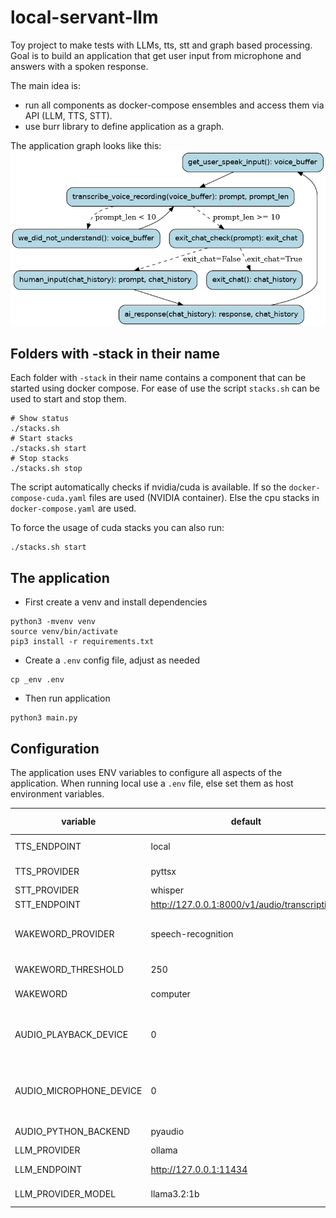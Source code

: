 # local-servant-llm
Toy project to make tests with LLMs, tts, stt and graph based processing. Goal is to build an application that get user input from microphone and answers with a spoken response.

The main idea is:
* run all components as docker-compose ensembles and access them via API (LLM, TTS, STT).
* use burr library to define application as a graph.

The application graph looks like this:
![Graph](./graph.png)


## Folders with -stack in their name
Each folder with `-stack` in their name contains a component that can be started using docker compose. For ease of 
use the script `stacks.sh` can be used to start and stop them.

```
# Show status
./stacks.sh
# Start stacks
./stacks.sh start
# Stop stacks
./stacks.sh stop
```
The script automatically checks if nvidia/cuda is available. If so the `docker-compose-cuda.yaml` files are used (NVIDIA container). Else the cpu stacks in `docker-compose.yaml` are used. 

To force the usage of cuda stacks you can also run:
```
./stacks.sh start
```

## The application

* First create a venv and install dependencies
```
python3 -mvenv venv
source venv/bin/activate
pip3 install -r requirements.txt
```
* Create a `.env` config file, adjust as needed
```
cp _env .env
```

* Then run application
```
python3 main.py
```
## Configuration

The application uses ENV variables to configure all aspects of the application.
When running local use a `.env` file, else set them as host environment variables.

| variable                | default                                       | possible values                          |
|-------------------------|-----------------------------------------------|------------------------------------------|
| TTS_ENDPOINT            | local                                         | any http endpoint                        |
| TTS_PROVIDER            | pyttsx                                        | pyttsx, transformers                     |
| STT_PROVIDER            | whisper                                       | whisper                                  |
| STT_ENDPOINT            | http://127.0.0.1:8000/v1/audio/transcriptions | local                                    |
| WAKEWORD_PROVIDER       | speech-recognition                            | speech-recognition, open-wakeword        |
| WAKEWORD_THRESHOLD      | 250                                           | any positive integer                     |
| WAKEWORD                | computer                                      | any word or short phrase                 |
| AUDIO_PLAYBACK_DEVICE   | 0                                             | the device number, negative means "auto" |
| AUDIO_MICROPHONE_DEVICE | 0                                             | the device number, negative means "auto" |
| AUDIO_PYTHON_BACKEND    | pyaudio                                       | pyaudio, pyalsaaudio                     | 
| LLM_PROVIDER            | ollama                                        | ollama                                   |
| LLM_ENDPOINT            | http://127.0.0.1:11434                        | any http endpoint                        |
| LLM_PROVIDER_MODEL      | llama3.2:1b                                   | llama3.2:1b, llama3.2:3b                 |

